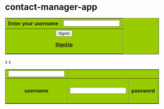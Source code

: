# contact-manager-app
<head>

<meta http-equiv="Content-Type" content="text/html; charset=iso-8859-1" />

<title>Untitled Document</title>

</head>

<body>

<table width="345" border="1" bgcolor="#99CC00">



<th height="34">Enter your username</th>

<td><input type="email"/></td>

</tr>



<th height="33" colspan="2"><input type="submit" value="SignIn"/>

<a href="#">SignUp</a></th>

</tr>

</table>

</body>

</html>
<head>

<meta http-equiv="Content-Type" content="text/html; charset=iso-8859-1" />

<title>Untitled Document</title>

</head>

<body>

<table width="345" border="1" bgcolor="#99CC00">



<td><input type="email"/></td>

</tr>

<tr>

<th height="33">username</th>

<td><input type="username"/></td>s


<th height="32">password</th>

<td><input type="password"/></td>s




<th height="39" colspan="2"><input type="submit" value="SignIn"/>

<a href="#">SignIn</a></th>

</tr>

</table>
